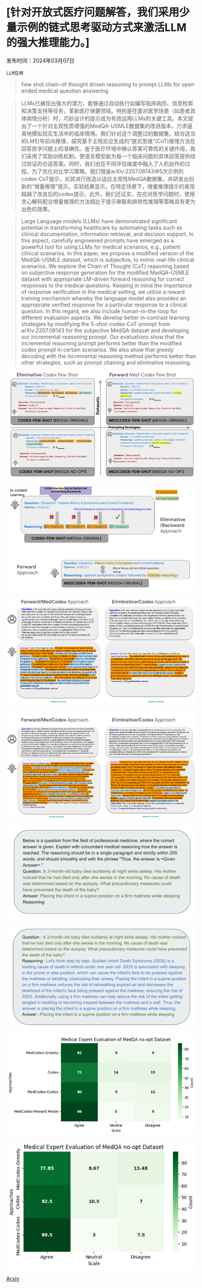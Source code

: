 # [针对开放式医疗问题解答，我们采用少量示例的链式思考驱动方式来激活LLM的强大推理能力。]

发布时间：2024年03月07日

`LLM应用`

> Few shot chain-of-thought driven reasoning to prompt LLMs for open ended medical question answering

> LLMs已展现出强大的潜力，能够通过自动执行如编写临床病历、信息检索和决策支持等任务，革新医疗保健领域。特别是在面对医学场景（如患者具体病情分析）时，巧妙设计的提示成为有效运用LLMs的关键工具。本文提出了一个针对主观性质增强的MedQA-USMLE数据集的改进版本，力求逼真地模拟现实生活中的临床情境。我们针对这个调整过的数据集，结合适当的LM引导前向推理，探究基于主观反应生成的“链式思维”(CoT)推理方法在回答医学问题上的准确性。鉴于医疗环境中确认答案可靠性的关键作用，我们采用了奖励训练机制，使语言模型能为每一个临床问题的具体回答提供经过验证的合适答案。同时，我们也在不同评估维度中融入了人机协作的过程。为了优化对比学习策略，我们借鉴arXiv:2207.08143中5次示例的codex-CoT提示，对其进行改造以适应主观性MedQA数据集，并研发出创新的“增量推理”提示。实验结果显示，在特定场景下，增量推理提示的表现超越了改良后的codex提示。此外，我们还证实，在应对医学问题时，使用贪心解码配合增量推理的方法相比于提示串联和排除性推理等策略具有更为出色的效果。

> Large Language models (LLMs) have demonstrated significant potential in transforming healthcare by automating tasks such as clinical documentation, information retrieval, and decision support. In this aspect, carefully engineered prompts have emerged as a powerful tool for using LLMs for medical scenarios, e.g., patient clinical scenarios. In this paper, we propose a modified version of the MedQA-USMLE dataset, which is subjective, to mimic real-life clinical scenarios. We explore the Chain of Thought (CoT) reasoning based on subjective response generation for the modified MedQA-USMLE dataset with appropriate LM-driven forward reasoning for correct responses to the medical questions. Keeping in mind the importance of response verification in the medical setting, we utilize a reward training mechanism whereby the language model also provides an appropriate verified response for a particular response to a clinical question. In this regard, we also include human-in-the-loop for different evaluation aspects. We develop better in-contrast learning strategies by modifying the 5-shot-codex-CoT-prompt from arXiv:2207.08143 for the subjective MedQA dataset and developing our incremental-reasoning prompt. Our evaluations show that the incremental reasoning prompt performs better than the modified codex prompt in certain scenarios. We also show that greedy decoding with the incremental reasoning method performs better than other strategies, such as prompt chaining and eliminative reasoning.

![针对开放式医疗问题解答，我们采用少量示例的链式思考驱动方式来激活LLM的强大推理能力。](../../../paper_images/2403.04890/prompting_vs_dataset_svg.png)

![针对开放式医疗问题解答，我们采用少量示例的链式思考驱动方式来激活LLM的强大推理能力。](../../../paper_images/2403.04890/motivation_svg_second.png)

![针对开放式医疗问题解答，我们采用少量示例的链式思考驱动方式来激活LLM的强大推理能力。](../../../paper_images/2403.04890/medqa_objective_codex_vs_kj_svg.png)

![针对开放式医疗问题解答，我们采用少量示例的链式思考驱动方式来激活LLM的强大推理能力。](../../../paper_images/2403.04890/medqa_descriptive_codex_vs_kj_svg.png)

![针对开放式医疗问题解答，我们采用少量示例的链式思考驱动方式来激活LLM的强大推理能力。](../../../paper_images/2403.04890/verifier_reasoning_generation.png)

![针对开放式医疗问题解答，我们采用少量示例的链式思考驱动方式来激活LLM的强大推理能力。](../../../paper_images/2403.04890/verifier_input.png)

![针对开放式医疗问题解答，我们采用少量示例的链式思考驱动方式来激活LLM的强大推理能力。](../../../paper_images/2403.04890/noopt_llama7B.png)

![针对开放式医疗问题解答，我们采用少量示例的链式思考驱动方式来激活LLM的强大推理能力。](../../../paper_images/2403.04890/noopt_llama70B.png)

[Arxiv](https://arxiv.org/abs/2403.04890)